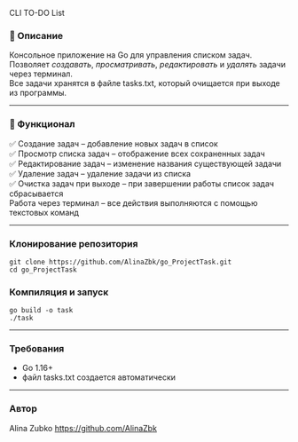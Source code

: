 CLI TO-DO List

### 📝 Описание
Консольное приложение на Go для управления списком задач.  
Позволяет *создавать*, *просматривать*, *редактировать* и *удалять* задачи через терминал.  
Все задачи хранятся в файле tasks.txt, который очищается при выходе из программы.

---

### 📌 Функционал  
✅ Создание задач – добавление новых задач в список  
✅ Просмотр списка задач – отображение всех сохраненных задач  
✅ Редактирование задач – изменение названия существующей задачи  
✅ Удаление задач – удаление задачи из списка  
✅ Очистка задач при выходе – при завершении работы список задач сбрасывается  
Работа через терминал – все действия выполняются с помощью текстовых команд  

---

### Клонирование репозитория  
`git clone https://github.com/AlinaZbk/go_ProjectTask.git`  
`cd go_ProjectTask`

### Компиляция и запуск
`go build -o task`  
`./task`

---

### Требования
- Go 1.16+
- файл tasks.txt создается автоматически

---
### Автор
Alina Zubko
https://github.com/AlinaZbk
